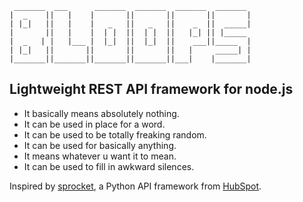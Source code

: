      _______  ___      _______  _______  _______  _______
    |  _    ||   |    |       ||       ||       ||       |
    | |_|   ||   |    |   _   ||   _   ||    _  ||  _____|
    |       ||   |    |  | |  ||  | |  ||   |_| || |_____
    |  _   | |   |___ |  |_|  ||  |_|  ||    ___||_____  |
    | |_|   ||       ||       ||       ||   |     _____| |
    |_______||_______||_______||_______||___|    |_______|

## Lightweight REST API framework for node.js

* It basically means absolutely nothing.
* It can be used in place for a word.
* It can be used to be totally freaking random.
* It can be used for basically anything.
* It means whatever u want it to mean.
* It can be used to fill in awkward silences.

Inspired by [sprocket](http://github.com/HubSpot/sprocket), a Python API framework from [HubSpot](http://dev.hubspot.com).